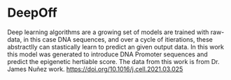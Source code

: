 # DeepOff
Deep learning algorithms are a growing set of models are trained with raw-data, in this case DNA sequences, and over a cycle of itierations, these abstractlly can stastically learn to predict an given output data. In this work this model was generated to introduce DNA Promoter sequences and predict the epigenetic hertiable score. The data from this work is from Dr. James Nuñez work. https://doi.org/10.1016/j.cell.2021.03.025